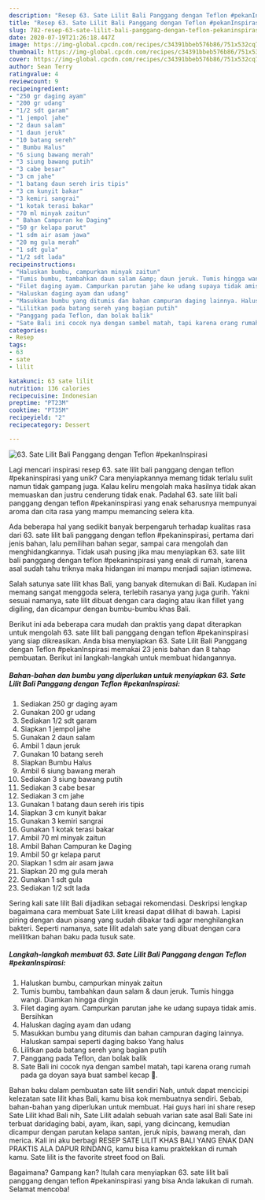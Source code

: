 ```yaml
---
description: "Resep 63. Sate Lilit Bali Panggang dengan Teflon #pekanInspirasi, Enak"
title: "Resep 63. Sate Lilit Bali Panggang dengan Teflon #pekanInspirasi, Enak"
slug: 782-resep-63-sate-lilit-bali-panggang-dengan-teflon-pekaninspirasi-enak
date: 2020-07-19T21:26:18.447Z
image: https://img-global.cpcdn.com/recipes/c34391bbeb576b86/751x532cq70/63-sate-lilit-bali-panggang-dengan-teflon-pekaninspirasi-foto-resep-utama.jpg
thumbnail: https://img-global.cpcdn.com/recipes/c34391bbeb576b86/751x532cq70/63-sate-lilit-bali-panggang-dengan-teflon-pekaninspirasi-foto-resep-utama.jpg
cover: https://img-global.cpcdn.com/recipes/c34391bbeb576b86/751x532cq70/63-sate-lilit-bali-panggang-dengan-teflon-pekaninspirasi-foto-resep-utama.jpg
author: Sean Terry
ratingvalue: 4
reviewcount: 9
recipeingredient:
- "250 gr daging ayam"
- "200 gr udang"
- "1/2 sdt garam"
- "1 jempol jahe"
- "2 daun salam"
- "1 daun jeruk"
- "10 batang sereh"
- " Bumbu Halus"
- "6 siung bawang merah"
- "3 siung bawang putih"
- "3 cabe besar"
- "3 cm jahe"
- "1 batang daun sereh iris tipis"
- "3 cm kunyit bakar"
- "3 kemiri sangrai"
- "1 kotak terasi bakar"
- "70 ml minyak zaitun"
- " Bahan Campuran ke Daging"
- "50 gr kelapa parut"
- "1 sdm air asam jawa"
- "20 mg gula merah"
- "1 sdt gula"
- "1/2 sdt lada"
recipeinstructions:
- "Haluskan bumbu, campurkan minyak zaitun"
- "Tumis bumbu, tambahkan daun salam &amp; daun jeruk. Tumis hingga wangi. Diamkan hingga dingin"
- "Filet daging ayam. Campurkan parutan jahe ke udang supaya tidak amis. Bersihkan"
- "Haluskan daging ayam dan udang"
- "Masukkan bumbu yang ditumis dan bahan campuran daging lainnya. Haluskan sampai seperti daging bakso Yang halus"
- "Lilitkan pada batang sereh yang bagian putih"
- "Panggang pada Teflon, dan bolak balik"
- "Sate Bali ini cocok nya dengan sambel matah, tapi karena orang rumah pada ga doyan saya buat sambel kecap 🙂."
categories:
- Resep
tags:
- 63
- sate
- lilit

katakunci: 63 sate lilit 
nutrition: 136 calories
recipecuisine: Indonesian
preptime: "PT23M"
cooktime: "PT35M"
recipeyield: "2"
recipecategory: Dessert

---
```



![63. Sate Lilit Bali Panggang dengan Teflon #pekanInspirasi](https://img-global.cpcdn.com/recipes/c34391bbeb576b86/751x532cq70/63-sate-lilit-bali-panggang-dengan-teflon-pekaninspirasi-foto-resep-utama.jpg)

Lagi mencari inspirasi resep 63. sate lilit bali panggang dengan teflon #pekaninspirasi yang unik? Cara menyiapkannya memang tidak terlalu sulit namun tidak gampang juga. Kalau keliru mengolah maka hasilnya tidak akan memuaskan dan justru cenderung tidak enak. Padahal 63. sate lilit bali panggang dengan teflon #pekaninspirasi yang enak seharusnya mempunyai aroma dan cita rasa yang mampu memancing selera kita.

Ada beberapa hal yang sedikit banyak berpengaruh terhadap kualitas rasa dari 63. sate lilit bali panggang dengan teflon #pekaninspirasi, pertama dari jenis bahan, lalu pemilihan bahan segar, sampai cara mengolah dan menghidangkannya. Tidak usah pusing jika mau menyiapkan 63. sate lilit bali panggang dengan teflon #pekaninspirasi yang enak di rumah, karena asal sudah tahu triknya maka hidangan ini mampu menjadi sajian istimewa.

Salah satunya sate lilit khas Bali, yang banyak ditemukan di Bali. Kudapan ini memang sangat menggoda selera, terlebih rasanya yang juga gurih. Yakni sesuai namanya, sate lilit dibuat dengan cara daging atau ikan fillet yang digiling, dan dicampur dengan bumbu-bumbu khas Bali.


Berikut ini ada beberapa cara mudah dan praktis yang dapat diterapkan untuk mengolah 63. sate lilit bali panggang dengan teflon #pekaninspirasi yang siap dikreasikan. Anda bisa menyiapkan 63. Sate Lilit Bali Panggang dengan Teflon #pekanInspirasi memakai 23 jenis bahan dan 8 tahap pembuatan. Berikut ini langkah-langkah untuk membuat hidangannya.

<!--inarticleads1-->

##### Bahan-bahan dan bumbu yang diperlukan untuk menyiapkan 63. Sate Lilit Bali Panggang dengan Teflon #pekanInspirasi:

1. Sediakan 250 gr daging ayam
1. Gunakan 200 gr udang
1. Sediakan 1/2 sdt garam
1. Siapkan 1 jempol jahe
1. Gunakan 2 daun salam
1. Ambil 1 daun jeruk
1. Gunakan 10 batang sereh
1. Siapkan  Bumbu Halus
1. Ambil 6 siung bawang merah
1. Sediakan 3 siung bawang putih
1. Sediakan 3 cabe besar
1. Sediakan 3 cm jahe
1. Gunakan 1 batang daun sereh iris tipis
1. Siapkan 3 cm kunyit bakar
1. Gunakan 3 kemiri sangrai
1. Gunakan 1 kotak terasi bakar
1. Ambil 70 ml minyak zaitun
1. Ambil  Bahan Campuran ke Daging
1. Ambil 50 gr kelapa parut
1. Siapkan 1 sdm air asam jawa
1. Siapkan 20 mg gula merah
1. Gunakan 1 sdt gula
1. Sediakan 1/2 sdt lada


Sering kali sate lilit Bali dijadikan sebagai rekomendasi. Deskripsi lengkap bagaimana cara membuat Sate Lilit kreasi dapat dilihat di bawah. Lapisi piring dengan daun pisang yang sudah dibakar tadi agar menghilangkan bakteri. Seperti namanya, sate lilit adalah sate yang dibuat dengan cara melilitkan bahan baku pada tusuk sate. 

<!--inarticleads2-->

##### Langkah-langkah membuat 63. Sate Lilit Bali Panggang dengan Teflon #pekanInspirasi:

1. Haluskan bumbu, campurkan minyak zaitun
1. Tumis bumbu, tambahkan daun salam &amp; daun jeruk. Tumis hingga wangi. Diamkan hingga dingin
1. Filet daging ayam. Campurkan parutan jahe ke udang supaya tidak amis. Bersihkan
1. Haluskan daging ayam dan udang
1. Masukkan bumbu yang ditumis dan bahan campuran daging lainnya. Haluskan sampai seperti daging bakso Yang halus
1. Lilitkan pada batang sereh yang bagian putih
1. Panggang pada Teflon, dan bolak balik
1. Sate Bali ini cocok nya dengan sambel matah, tapi karena orang rumah pada ga doyan saya buat sambel kecap 🙂.


Bahan baku dalam pembuatan sate lilit sendiri Nah, untuk dapat mencicipi kelezatan sate lilit khas Bali, kamu bisa kok membuatnya sendiri. Sebab, bahan-bahan yang diperlukan untuk membuat. Hai guys hari ini share resep Sate Lilit khad Bali nih, Sate Lilit adalah sebuah varian sate asal Bali Sate ini terbuat daridaging babi, ayam, ikan, sapi, yang dicincang, kemudian dicampur dengan parutan kelapa santan, jeruk nipis, bawang merah, dan merica. Kali ini aku berbagi RESEP SATE LILIT KHAS BALI YANG ENAK DAN PRAKTIS ALA DAPUR RINDANG, kamu bisa kamu praktekkan di rumah kamu. Sate lilit is the favorite street food on Bali. 

Bagaimana? Gampang kan? Itulah cara menyiapkan 63. sate lilit bali panggang dengan teflon #pekaninspirasi yang bisa Anda lakukan di rumah. Selamat mencoba!
